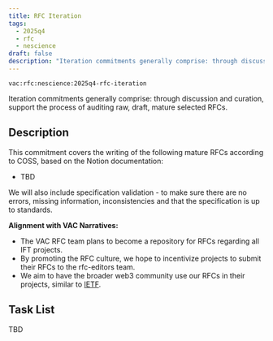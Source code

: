 ```yaml
---
title: RFC Iteration
tags:
  - 2025q4
  - rfc
  - nescience
draft: false
description: "Iteration commitments generally comprise: through discussion and curation, support the process of auditing raw, draft, mature selected RFCs."
---
```


`vac:rfc:nescience:2025q4-rfc-iteration`

Iteration commitments generally comprise:
through discussion and curation,
support the process of auditing raw, draft, mature selected RFCs.

## Description

This commitment covers the writing of the following mature RFCs
according to COSS, based on the Notion documentation:
- TBD

We will also include specification validation - 
to make sure there are no errors, missing information, inconsistencies
and that the specification is up to standards.



**Alignment with VAC Narratives:**

- The VAC RFC team plans to become a repository
for RFCs regarding all IFT projects.
- By promoting the RFC culture,
we hope to incentivize projects to submit their RFCs
to the rfc-editors team.
- We aim to have the broader web3 community use our RFCs
in their projects, similar to [IETF](https://www.ietf.org/).

## Task List

TBD


